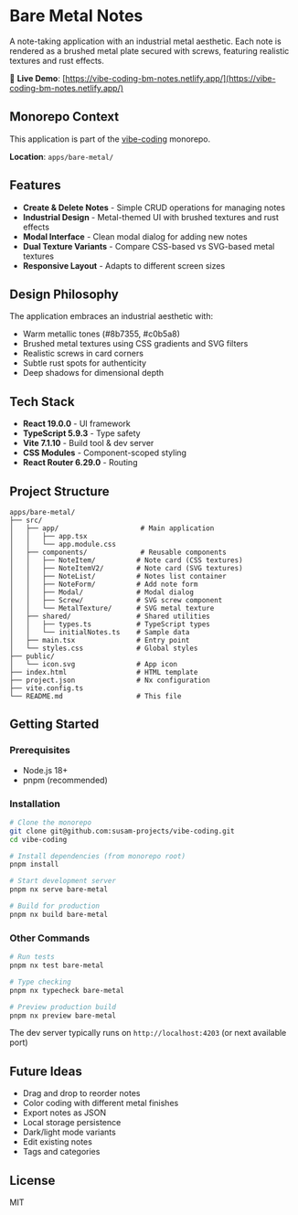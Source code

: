 # Bare Metal Notes

A note-taking application with an industrial metal aesthetic. Each note is rendered as a brushed metal plate secured with screws, featuring realistic textures and rust effects.

🔗 **Live Demo**: [https://vibe-coding-bm-notes.netlify.app/](https://vibe-coding-bm-notes.netlify.app/)

## Monorepo Context

This application is part of the [vibe-coding](https://github.com/susam-projects/vibe-coding) monorepo.

**Location**: `apps/bare-metal/`

## Features

- **Create & Delete Notes** - Simple CRUD operations for managing notes
- **Industrial Design** - Metal-themed UI with brushed textures and rust effects
- **Modal Interface** - Clean modal dialog for adding new notes
- **Dual Texture Variants** - Compare CSS-based vs SVG-based metal textures
- **Responsive Layout** - Adapts to different screen sizes

## Design Philosophy

The application embraces an industrial aesthetic with:
- Warm metallic tones (#8b7355, #c0b5a8)
- Brushed metal textures using CSS gradients and SVG filters
- Realistic screws in card corners
- Subtle rust spots for authenticity
- Deep shadows for dimensional depth

## Tech Stack

- **React 19.0.0** - UI framework
- **TypeScript 5.9.3** - Type safety
- **Vite 7.1.10** - Build tool & dev server
- **CSS Modules** - Component-scoped styling
- **React Router 6.29.0** - Routing

## Project Structure

```
apps/bare-metal/
├── src/
│   ├── app/                    # Main application
│   │   ├── app.tsx
│   │   └── app.module.css
│   ├── components/             # Reusable components
│   │   ├── NoteItem/          # Note card (CSS textures)
│   │   ├── NoteItemV2/        # Note card (SVG textures)
│   │   ├── NoteList/          # Notes list container
│   │   ├── NoteForm/          # Add note form
│   │   ├── Modal/             # Modal dialog
│   │   ├── Screw/             # SVG screw component
│   │   └── MetalTexture/      # SVG metal texture
│   ├── shared/                # Shared utilities
│   │   ├── types.ts           # TypeScript types
│   │   └── initialNotes.ts    # Sample data
│   ├── main.tsx               # Entry point
│   └── styles.css             # Global styles
├── public/
│   └── icon.svg               # App icon
├── index.html                 # HTML template
├── project.json               # Nx configuration
├── vite.config.ts
└── README.md                  # This file
```

## Getting Started

### Prerequisites

- Node.js 18+
- pnpm (recommended)

### Installation

```bash
# Clone the monorepo
git clone git@github.com:susam-projects/vibe-coding.git
cd vibe-coding

# Install dependencies (from monorepo root)
pnpm install

# Start development server
pnpm nx serve bare-metal

# Build for production
pnpm nx build bare-metal
```

### Other Commands

```bash
# Run tests
pnpm nx test bare-metal

# Type checking
pnpm nx typecheck bare-metal

# Preview production build
pnpm nx preview bare-metal
```

The dev server typically runs on `http://localhost:4203` (or next available port)

## Future Ideas

- Drag and drop to reorder notes
- Color coding with different metal finishes
- Export notes as JSON
- Local storage persistence
- Dark/light mode variants
- Edit existing notes
- Tags and categories

## License

MIT
